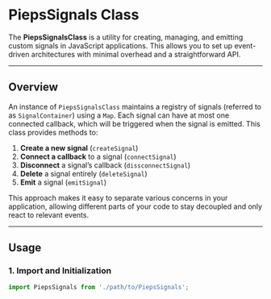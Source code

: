# PiepsSignals Class

The **PiepsSignalsClass** is a utility for creating, managing, and emitting custom signals in JavaScript applications. This allows you to set up event-driven architectures with minimal overhead and a straightforward API.

---

## Overview

An instance of `PiepsSignalsClass` maintains a registry of signals (referred to as `SignalContainer`) using a `Map`. Each signal can have at most one connected callback, which will be triggered when the signal is emitted. This class provides methods to:

1. **Create a new signal** (`createSignal`)
2. **Connect a callback** to a signal (`connectSignal`)
3. **Disconnect** a signal’s callback (`dissconnectSignal`)
4. **Delete** a signal entirely (`deleteSignal`)
5. **Emit** a signal (`emitSignal`)

This approach makes it easy to separate various concerns in your application, allowing different parts of your code to stay decoupled and only react to relevant events.

---

## Usage

### 1. Import and Initialization

```js
import PiepsSignals from './path/to/PiepsSignals';
